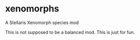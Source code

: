 # xenomorphs
A Stellaris Xenomorph species mod

This is not supposed to be a balanced mod. This is just for fun.
